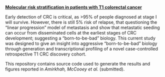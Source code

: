 <a href="https://dunne-lab.com/projects/"><b>Molecular risk stratification in patients with T1 colorectal cancer</b></a>

Early detection of CRC is critical, as >95% of people diagnosed at stage I will survive. However, there is still 5% risk of relapse, that questioning the “linear progression” model of metastasis and show that metastatic seeding can occur from disseminated cells at the earliest stages of CRC development; suggesting a “born-to-be-bad” biology. This current study was designed to give an insight into aggressive “born-to-be-bad” biology through generation and transcriptional profiling of a novel case-controlled retrospective T1 CRC discovery cohort.

This repository contains source code used to generate the results and figures reported in <i>Amirkhah, McCooey et al.</i> (submitted).
